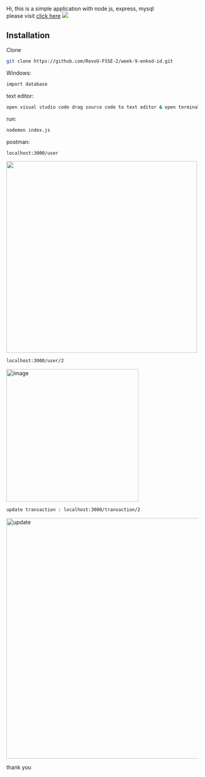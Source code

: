 # 
> 



Hi, this is a simple application with node js, express, mysql <br>
please visit <a href="week9.enkod.site">click here</a>
![](header.png)

## Installation

Clone 

```sh
git clone https://github.com/RevoU-FSSE-2/week-9-enkod-id.git
```

Windows:

```sh
import database 
```

text editor:

```sh
open visual studio code drag source code to text editor & open terminal 
```

run:

```sh
nodemon index.js 
```

postman:

```sh
localhost:3000/user
```
<img width="500" src="https://github.com/RevoU-FSSE-2/week-9-enkod-id/assets/18107640/4a265b09-b24d-4727-a41e-e5901b5598d4"/>

```sh
localhost:3000/user/2
```
<img width="346" alt="image" src="https://github.com/RevoU-FSSE-2/week-9-enkod-id/assets/18107640/8ad82c4e-f465-4a38-8b61-c9f47c206a5d">


```sh
update transaction : localhost:3000/transaction/2
```
<img width="628" alt="update" src="https://github.com/RevoU-FSSE-2/week-9-enkod-id/assets/18107640/65217b44-c49b-44b5-9992-d8969fdf82f2">


<p>thank you</p>
